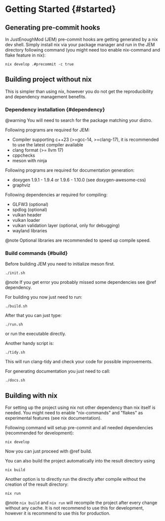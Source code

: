 # Getting Started {#started}

## Generating pre-commit hooks

In JustEnoughMod (JEM) pre-commit hooks are getting generated by a nix dev shell. Simply install nix via your package manager and run in the JEM directory following command (you might need too enable nix-command and flake feature in nix):

```shell
nix develop .#precommit -c true
```

## Building project without nix

This is simpler than using nix, however you do not get the reproducibility and dependency management benefits.

### Dependency installation {#dependency}

@warning You will need to search for the package matching your distro.

Following programs are required for JEM:

- Compiler supporting c++23 (>=gcc-14, >=clang-17), it is recommended to use the latest compiler available
- clang format (>= llvm 17)
- cppchecks
- meson with ninja

Following programs are required for documentation generation:

- doxygen 1.9.1 - 1.9.4 or  1.9.6 - 1.10.0 (see doxygen-awesome-css)
- graphviz

Following dependencies ar required for compiling:

- GLFW3 (optional)
- spdlog (optional)
- vulkan header
- vulkan loader
- vulkan validation layer (optional, only for debugging)
- wayland libraries

@note Optional libraries are recommended to speed up compile speed.

### Build commands {#build}

Before building JEM you need to initialize meson first.

```shell
./init.sh
```

@note If you get error you probably missed some dependencies see @ref dependency.

For building you now just need to run:

```shell
./build.sh
```

After that you can just type:

```shell
./run.sh
```

or run the executable directly.

Another handy script is:

```shell
./tidy.sh
```

This will run clang-tidy and check your code for possible improvements.

For generating documentation you just need to call:

```shell
./docs.sh
```

## Building with nix

For setting up the project using nix not other dependency than nix itself is needed. You might need to enable "nix-commands" and "flakes" as experimental features (see nix documentation).

Following command will setup pre-commit and all needed dependencies (recommended for development):

```shell
nix develop
```

Now you can just proceed with @ref build.

You can also build the project automatically into the result directory using
```shell
nix build
```

Another option is to directly run the directly after compile without the creation of the result directory:

```shell
nix run
```

@note `nix build` and `nix run` will recompile the project after every change without any cache. It is not recommend to use this for development, however it is recommend to use this for production.

